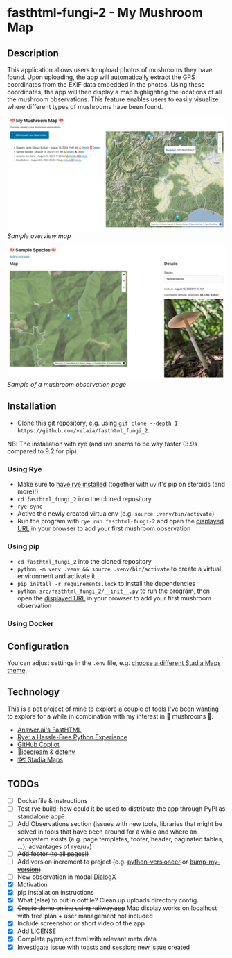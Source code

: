 # fasthtml-fungi-2 - My Mushroom Map

## Description

This application allows users to upload photos of mushrooms they have found. Upon uploading, the app will automatically extract the GPS coordinates from the EXIF data embedded in the photos. Using these coordinates, the app will then display a map highlighting the locations of all the mushroom observations. This feature enables users to easily visualize where different types of mushrooms have been found.

![Home screen preview](static/assets/preview-home.webp)
*Sample overview map*


![Mushroom observation screen preview](static/assets/preview-observation.webp)
*Sample of a mushroom observation page*

## Installation

* Clone this git repository, e.g. using `git clone --depth 1 https://github.com/velaia/fasthtml_fungi_2`.

NB: The installation with rye (and uv) seems to be way faster (3.9s compared to 9.2 for pip).

### Using Rye

* Make sure to [have rye installed](https://rye.astral.sh/guide/installation/) (together with `uv` it's pip on steroids (and more)!)
* `cd fasthtml_fungi_2` into the cloned repository
* `rye sync`
* Active the newly created virtualenv (e.g. `source .venv/bin/activate`)
* Run the program with `rye run fasthtml-fungi-2` and open the [displayed URL](http://localhost:5001) in your browser to add your first mushroom observation

### Using pip

* `cd fasthtml_fungi_2` into the cloned repository
* `python -m venv .venv && source .venv/bin/activate` to create a virtual environment and activate it
* `pip install -r requirements.lock` to install the dependencies
* `python src/fasthtml_fungi_2/__init__.py` to run the program, then open the [displayed URL](http://localhost:5001) in your browser to add your first mushroom observation

### Using Docker

## Configuration
You can adjust settings in the `.env` file, e.g. [choose a different Stadia Maps theme](https://docs.stadiamaps.com/themes/).


## Technology

This is a pet project of mine to explore a couple of tools I've been wanting to explore for a while in combination with my interest in 🍄 mushrooms 🍄.
* [Answer.ai's FastHTML](https://fastht.ml/)
* [Rye: a Hassle-Free Python Experience](https://rye.astral.sh/)
* [GitHub Copilot](https://github.com/features/copilot)
* [🍦icecream](https://github.com/gruns/icecream) & [dotenv](https://github.com/theskumar/python-dotenv)
* [🗺 Stadia Maps](https://www.stadiamaps.com)


## TODOs
* [ ] Dockerfile & instructions
* [ ] Test rye build; how could it be used to distribute the app through PyPI as standalone app?
* [ ] Add Observations section (issues with new tools, libraries that might be solved in tools that have been around for a while and where an ecosystem exists (e.g. page templates, footer, header, paginated tables, ...); advantages of rye/uv)
* [ ] ~~Add footer (to all pages!)~~
* [ ] ~~Add version increment to project (e.g. [python-versioneer](https://github.com/python-versioneer/python-versioneer) or [bump-my-version](https://github.com/callowayproject/bump-my-version))~~
* [ ] ~~New observation in modal [DialogX](https://docs.fastht.ml/api/xtend.html#dialogx)~~
* [x] Motivation
* [x] pip installation instructions
* [x] What (else) to put in dotfile? Clean up uploads directory config.
* [x] ~~Create demo online using railway.app~~ Map display works on localhost with free plan + user management not included
* [x] Include screenshot or short video of the app
* [x] Add LICENSE
* [x] Complete pyproject.toml with relevant meta data
* [x] Investigate issue with toasts [and session](https://github.com/AnswerDotAI/fasthtml/issues/247); [new issue created](https://github.com/AnswerDotAI/fasthtml/issues/297)
